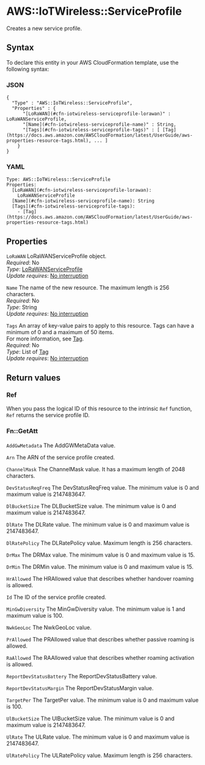 # AWS::IoTWireless::ServiceProfile<a name="aws-resource-iotwireless-serviceprofile"></a>

Creates a new service profile\.

## Syntax<a name="aws-resource-iotwireless-serviceprofile-syntax"></a>

To declare this entity in your AWS CloudFormation template, use the following syntax:

### JSON<a name="aws-resource-iotwireless-serviceprofile-syntax.json"></a>

```
{
  "Type" : "AWS::IoTWireless::ServiceProfile",
  "Properties" : {
      "[LoRaWAN](#cfn-iotwireless-serviceprofile-lorawan)" : LoRaWANServiceProfile,
      "[Name](#cfn-iotwireless-serviceprofile-name)" : String,
      "[Tags](#cfn-iotwireless-serviceprofile-tags)" : [ [Tag](https://docs.aws.amazon.com/AWSCloudFormation/latest/UserGuide/aws-properties-resource-tags.html), ... ]
    }
}
```

### YAML<a name="aws-resource-iotwireless-serviceprofile-syntax.yaml"></a>

```
Type: AWS::IoTWireless::ServiceProfile
Properties: 
  [LoRaWAN](#cfn-iotwireless-serviceprofile-lorawan): 
    LoRaWANServiceProfile
  [Name](#cfn-iotwireless-serviceprofile-name): String
  [Tags](#cfn-iotwireless-serviceprofile-tags): 
    - [Tag](https://docs.aws.amazon.com/AWSCloudFormation/latest/UserGuide/aws-properties-resource-tags.html)
```

## Properties<a name="aws-resource-iotwireless-serviceprofile-properties"></a>

`LoRaWAN`  <a name="cfn-iotwireless-serviceprofile-lorawan"></a>
LoRaWANServiceProfile object\.  
*Required*: No  
*Type*: [LoRaWANServiceProfile](aws-properties-iotwireless-serviceprofile-lorawanserviceprofile.md)  
*Update requires*: [No interruption](https://docs.aws.amazon.com/AWSCloudFormation/latest/UserGuide/using-cfn-updating-stacks-update-behaviors.html#update-no-interrupt)

`Name`  <a name="cfn-iotwireless-serviceprofile-name"></a>
The name of the new resource\. The maximum length is 256 characters\.  
*Required*: No  
*Type*: String  
*Update requires*: [No interruption](https://docs.aws.amazon.com/AWSCloudFormation/latest/UserGuide/using-cfn-updating-stacks-update-behaviors.html#update-no-interrupt)

`Tags`  <a name="cfn-iotwireless-serviceprofile-tags"></a>
An array of key\-value pairs to apply to this resource\. Tags can have a minimum of 0 and a maximum of 50 items\.  
For more information, see [Tag](https://docs.aws.amazon.com/AWSCloudFormation/latest/UserGuide/aws-properties-resource-tags.html)\.  
*Required*: No  
*Type*: List of [Tag](https://docs.aws.amazon.com/AWSCloudFormation/latest/UserGuide/aws-properties-resource-tags.html)  
*Update requires*: [No interruption](https://docs.aws.amazon.com/AWSCloudFormation/latest/UserGuide/using-cfn-updating-stacks-update-behaviors.html#update-no-interrupt)

## Return values<a name="aws-resource-iotwireless-serviceprofile-return-values"></a>

### Ref<a name="aws-resource-iotwireless-serviceprofile-return-values-ref"></a>

When you pass the logical ID of this resource to the intrinsic `Ref` function, `Ref` returns the service profile ID\.

### Fn::GetAtt<a name="aws-resource-iotwireless-serviceprofile-return-values-fn--getatt"></a>

#### <a name="aws-resource-iotwireless-serviceprofile-return-values-fn--getatt-fn--getatt"></a>

`AddGwMetadata`  <a name="AddGwMetadata-fn::getatt"></a>
The AddGWMetaData value\.

`Arn`  <a name="Arn-fn::getatt"></a>
The ARN of the service profile created\.

`ChannelMask`  <a name="ChannelMask-fn::getatt"></a>
The ChannelMask value\. It has a maximum length of 2048 characters\.

`DevStatusReqFreq`  <a name="DevStatusReqFreq-fn::getatt"></a>
The DevStatusReqFreq value\. The minimum value is 0 and maximum value is 2147483647\.

`DlBucketSize`  <a name="DlBucketSize-fn::getatt"></a>
The DLBucketSize value\. The minimum value is 0 and maximum value is 2147483647\.

`DlRate`  <a name="DlRate-fn::getatt"></a>
The DLRate value\. The minimum value is 0 and maximum value is 2147483647\.

`DlRatePolicy`  <a name="DlRatePolicy-fn::getatt"></a>
The DLRatePolicy value\. Maximum length is 256 characters\.

`DrMax`  <a name="DrMax-fn::getatt"></a>
The DRMax value\. The minimum value is 0 and maximum value is 15\.

`DrMin`  <a name="DrMin-fn::getatt"></a>
The DRMin value\. The minimum value is 0 and maximum value is 15\.

`HrAllowed`  <a name="HrAllowed-fn::getatt"></a>
The HRAllowed value that describes whether handover roaming is allowed\.

`Id`  <a name="Id-fn::getatt"></a>
The ID of the service profile created\.

`MinGwDiversity`  <a name="MinGwDiversity-fn::getatt"></a>
The MinGwDiversity value\. The minimum value is 1 and maximum value is 100\.

`NwkGeoLoc`  <a name="NwkGeoLoc-fn::getatt"></a>
The NwkGeoLoc value\.

`PrAllowed`  <a name="PrAllowed-fn::getatt"></a>
The PRAllowed value that describes whether passive roaming is allowed\.

`RaAllowed`  <a name="RaAllowed-fn::getatt"></a>
The RAAllowed value that describes whether roaming activation is allowed\.

`ReportDevStatusBattery`  <a name="ReportDevStatusBattery-fn::getatt"></a>
The ReportDevStatusBattery value\.

`ReportDevStatusMargin`  <a name="ReportDevStatusMargin-fn::getatt"></a>
The ReportDevStatusMargin value\.

`TargetPer`  <a name="TargetPer-fn::getatt"></a>
The TargetPer value\. The minimum value is 0 and maximum value is 100\.

`UlBucketSize`  <a name="UlBucketSize-fn::getatt"></a>
The UlBucketSize value\. The minimum value is 0 and maximum value is 2147483647\.

`UlRate`  <a name="UlRate-fn::getatt"></a>
The ULRate value\. The minimum value is 0 and maximum value is 2147483647\.

`UlRatePolicy`  <a name="UlRatePolicy-fn::getatt"></a>
The ULRatePolicy value\. Maximum length is 256 characters\.